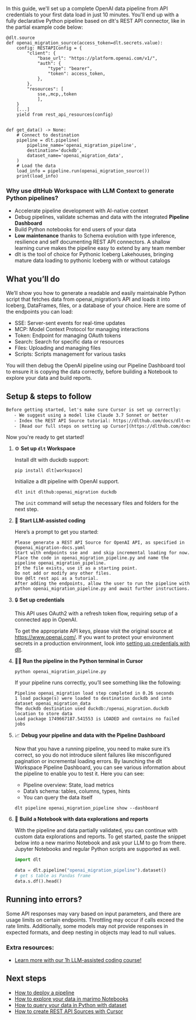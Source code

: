 In this guide, we'll set up a complete OpenAI data pipeline from API credentials to your first data load in just 10 minutes. You'll end up with a fully declarative Python pipeline based on dlt's REST API connector, like in the partial example code below:

```python-outcome
@dlt.source
def openai_migration_source(access_token=dlt.secrets.value):
    config: RESTAPIConfig = {
        "client": {
            "base_url": "https://platform.openai.com/v1/",
            "auth": {
                "type": "bearer",
                "token": access_token,
            },
        },
        "resources": [
            sse,,mcp,,token
            ],
    }
    [...]
    yield from rest_api_resources(config)


def get_data() -> None:
    # Connect to destination
    pipeline = dlt.pipeline(
        pipeline_name='openai_migration_pipeline',
        destination='duckdb',
        dataset_name='openai_migration_data', 
    )
    # Load the data
    load_info = pipeline.run(openai_migration_source())
    print(load_info) 
```

### Why use dltHub Workspace with LLM Context to generate Python pipelines?

- Accelerate pipeline development with AI-native context
- Debug pipelines, validate schemas and data with the integrated **Pipeline Dashboard**
- Build Python notebooks for end users of your data
- **Low maintenance** thanks to Schema evolution with type inference, resilience and self documenting REST API connectors. A shallow learning curve makes the pipeline easy to extend by any team member
- dlt is the tool of choice for Pythonic Iceberg Lakehouses, bringing mature data loading to pythonic Iceberg with or without catalogs

## What you’ll do

We’ll show you how to generate a readable and easily maintainable Python script that fetches data from openai_migration’s API and loads it into Iceberg, DataFrames, files, or a database of your choice. Here are some of the endpoints you can load:

- SSE: Server-sent events for real-time updates
- MCP: Model Context Protocol for managing interactions
- Token: Endpoint for managing OAuth tokens
- Search: Search for specific data or resources
- Files: Uploading and managing files
- Scripts: Scripts management for various tasks

You will then debug the OpenAI pipeline using our Pipeline Dashboard tool to ensure it is copying the data correctly, before building a Notebook to explore your data and build reports.

## Setup & steps to follow

```default
Before getting started, let's make sure Cursor is set up correctly:
   - We suggest using a model like Claude 3.7 Sonnet or better
   - Index the REST API Source tutorial: https://dlthub.com/docs/dlt-ecosystem/verified-sources/rest_api/ and add it to context as **@dlt rest api**
   - [Read our full steps on setting up Cursor](https://dlthub.com/docs/dlt-ecosystem/llm-tooling/cursor-restapi#23-configuring-cursor-with-documentation)
```

Now you're ready to get started!

1. ⚙️ **Set up `dlt` Workspace**
    
    Install dlt with duckdb support:
    ```shell
    pip install dlt[workspace]
    ```

    Initialize a dlt pipeline with OpenAI support.
    ```shell
    dlt init dlthub:openai_migration duckdb
    ```

    The `init` command will setup the necessary files and folders for the next step.
    
2. 🤠 **Start LLM-assisted coding**
    
    Here’s a prompt to get you started:
    
    ```prompt
    Please generate a REST API Source for OpenAI API, as specified in @openai_migration-docs.yaml 
    Start with endpoints sse and  and skip incremental loading for now. 
    Place the code in openai_migration_pipeline.py and name the pipeline openai_migration_pipeline. 
    If the file exists, use it as a starting point. 
    Do not add or modify any other files. 
    Use @dlt rest api as a tutorial. 
    After adding the endpoints, allow the user to run the pipeline with python openai_migration_pipeline.py and await further instructions.
    ```

    
3. 🔒 **Set up credentials** 
    
    This API uses OAuth2 with a refresh token flow, requiring setup of a connected app in OpenAI.
    
    To get the appropriate API keys, please visit the original source at https://www.openai.com/.
    If you want to protect your environment secrets in a production environment, look into [setting up credentials with dlt](https://dlthub.com/docs/walkthroughs/add_credentials).
    
4. 🏃‍♀️ **Run the pipeline in the Python terminal in Cursor**
    
    ```shell
    python openai_migration_pipeline.py
    ```
    
    If your pipeline runs correctly, you’ll see something like the following:
    
    ```shell
    Pipeline openai_migration load step completed in 0.26 seconds
    1 load package(s) were loaded to destination duckdb and into dataset openai_migration_data
    The duckdb destination used duckdb:/openai_migration.duckdb location to store data
    Load package 1749667187.541553 is LOADED and contains no failed jobs
    ```
    
5. 📈 **Debug your pipeline and data with the Pipeline Dashboard**

    Now that you have a running pipeline, you need to make sure it’s correct, so you do not introduce silent failures like misconfigured pagination or incremental loading errors. By launching the dlt Workspace Pipeline Dashboard, you can see various information about the pipeline to enable you to test it. Here you can see:
    - Pipeline overview: State, load metrics
    - Data’s schema: tables, columns, types, hints
    - You can query the data itself
    
    ```shell
    dlt pipeline openai_migration_pipeline show --dashboard
    ```
    
6. 🐍 **Build a Notebook with data explorations and reports**

    With the pipeline and data partially validated, you can continue with custom data explorations and reports. To get started, paste the snippet below into a new marimo Notebook and ask your LLM to go from there. Jupyter Notebooks and regular Python scripts are supported as well.

    
    ```python
    import dlt

   data = dlt.pipeline("openai_migration_pipeline").dataset()
   # get s table as Pandas frame
   data.s.df().head()
    ```

## Running into errors?

Some API responses may vary based on input parameters, and there are usage limits on certain endpoints. Throttling may occur if calls exceed the rate limits. Additionally, some models may not provide responses in expected formats, and deep nesting in objects may lead to null values.

### Extra resources:

- [Learn more with our 1h LLM-assisted coding course!](https://www.youtube.com/watch?v=GGid70rnJuM)

## Next steps

- [How to deploy a pipeline](https://dlthub.com/docs/walkthroughs/deploy-a-pipeline)
- [How to explore your data in marimo Notebooks](https://dlthub.com/docs/general-usage/dataset-access/marimo)
- [How to query your data in Python with dataset](https://dlthub.com/docs/general-usage/dataset-access/dataset)
- [How to create REST API Sources with Cursor](https://dlthub.com/docs/dlt-ecosystem/llm-tooling/cursor-restapi)